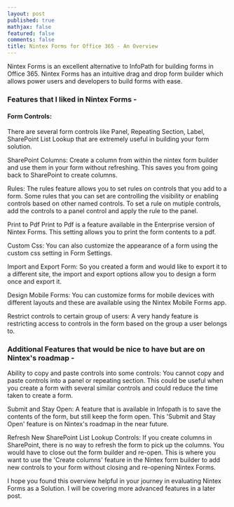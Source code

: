 ```yaml
---
layout: post
published: true
mathjax: false
featured: false
comments: false
title: Nintex Forms for Office 365 - An Overview
---
```

Nintex Forms is an excellent alternative to InfoPath for building forms in Office 365. Nintex Forms has an intuitive drag and drop form builder which allows power users and developers to build forms with ease.

### Features that I liked in Nintex Forms -

#### Form Controls:
There are several form controls like Panel, Repeating Section, Label, SharePoint List Lookup that are extremely useful in building your form solution.

SharePoint Columns:
Create a column from within the nintex form builder and use them in your form without refreshing. This saves you from going back to SharePoint to create columns. 

Rules:
The rules feature allows you to set rules on controls that you add to a form. Some rules that you can set are controlling the visibility or enabling controls based on other named controls. To set a rule on mutiple controls, add the controls to a panel control and apply the rule to the panel.

Print to Pdf
Print to Pdf is a feature available in the Enterprise version of Nintex Forms. This setting allows you to print the form contents to a pdf.

Custom Css:
You can also customize the appearance of a form using the custom css setting in Form Settings.

Import and Export Form:
So you created a form and would like to export it to a different site, the import and export options allow you to design a form once and export it.

Design Mobile Forms:
You can customize forms for mobile devices with different layouts and these are available using the Nintex Mobile Forms app.

Restrict controls to certain group of users:
A very handy feature is restricting access to controls in the form based on the group a user belongs to.

### Additional Features that would be nice to have but are on Nintex's roadmap -

Ability to copy and paste controls into some controls: You cannot copy and paste controls into a panel or repeating section. This could be useful when you create a form with several similar controls and could reduce the time taken to create a form.

Submit and Stay Open: A feature that is available in Infopath is to save the contents of the form, but still keep the form open. This 'Submit and Stay Open' feature is on Nintex's roadmap in the near future.

Refresh New SharePoint List Lookup Controls: If you create columns in SharePoint, there is no way to refresh the form to pick up the columns. You would have to close out the form builder and re-open. This is where you want to use the 'Create columns' feature in the Nintex form builder to add new controls to your form without closing and re-opening Nintex Forms.

I hope you found this overview helpful in your journey in evaluating Nintex Forms as a Solution. I will be covering more advanced features in a later post.
